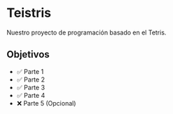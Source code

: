 # Teistris
Nuestro proyecto de programación basado en el Tetris.

## Objetivos
<ul>
<li>✅ Parte 1</li>
<li>✅ Parte 2</li>
<li>✅ Parte 3</li>
<li>✅ Parte 4</li>
<li>❌ Parte 5 (Opcional)</li>
</ul>
